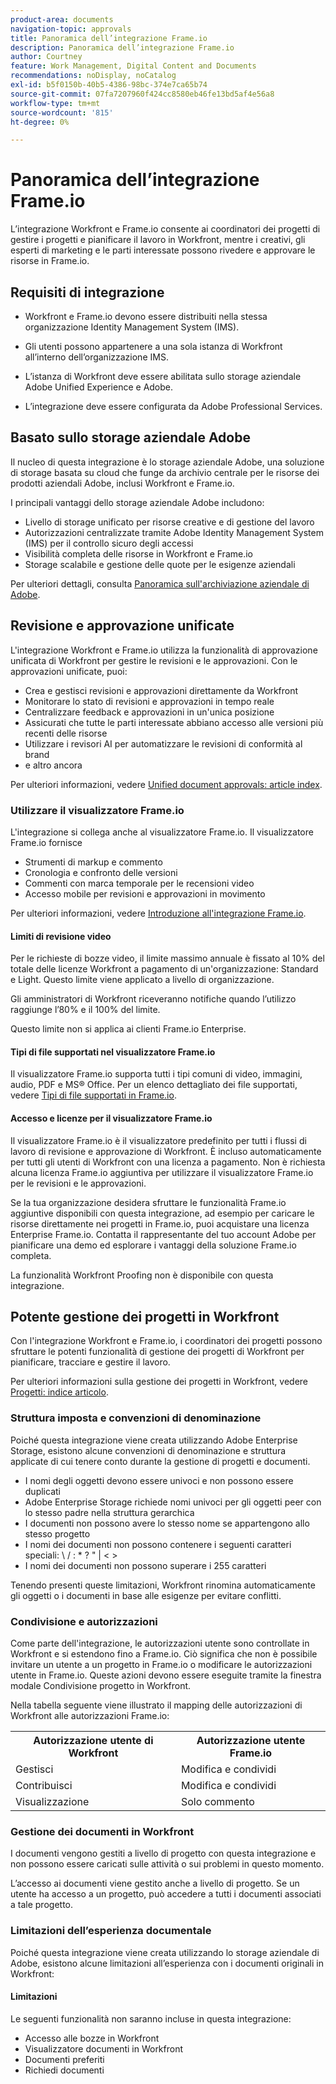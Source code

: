 ```yaml
---
product-area: documents
navigation-topic: approvals
title: Panoramica dell’integrazione Frame.io
description: Panoramica dell’integrazione Frame.io
author: Courtney
feature: Work Management, Digital Content and Documents
recommendations: noDisplay, noCatalog
exl-id: b5f0150b-40b5-4386-98bc-374e7ca65b74
source-git-commit: 07fa7207960f424cc8580eb46fe13bd5af4e56a8
workflow-type: tm+mt
source-wordcount: '815'
ht-degree: 0%

---
```


# Panoramica dell’integrazione Frame.io

L’integrazione Workfront e Frame.io consente ai coordinatori dei progetti di gestire i progetti e pianificare il lavoro in Workfront, mentre i creativi, gli esperti di marketing e le parti interessate possono rivedere e approvare le risorse in Frame.io.

## Requisiti di integrazione

* Workfront e Frame.io devono essere distribuiti nella stessa organizzazione Identity Management System (IMS).

* Gli utenti possono appartenere a una sola istanza di Workfront all’interno dell’organizzazione IMS.

* L’istanza di Workfront deve essere abilitata sullo storage aziendale Adobe Unified Experience e Adobe.

* L’integrazione deve essere configurata da Adobe Professional Services.


## Basato sullo storage aziendale Adobe

Il nucleo di questa integrazione è lo storage aziendale Adobe, una soluzione di storage basata su cloud che funge da archivio centrale per le risorse dei prodotti aziendali Adobe, inclusi Workfront e Frame.io. <!--, and Creative Cloud.-->

I principali vantaggi dello storage aziendale Adobe includono:

* Livello di storage unificato per risorse creative e di gestione del lavoro
* Autorizzazioni centralizzate tramite Adobe Identity Management System (IMS) per il controllo sicuro degli accessi
* Visibilità completa delle risorse in Workfront e Frame.io <!--, and Creative Cloud apps -->
* Storage scalabile e gestione delle quote per le esigenze aziendali

Per ulteriori dettagli, consulta [Panoramica sull&#39;archiviazione aziendale di Adobe](/help/quicksilver/review-and-approve-work/esm-overview.md).

## Revisione e approvazione unificate

L&#39;integrazione Workfront e Frame.io utilizza la funzionalità di approvazione unificata di Workfront per gestire le revisioni e le approvazioni. Con le approvazioni unificate, puoi:

* Crea e gestisci revisioni e approvazioni direttamente da Workfront
* Monitorare lo stato di revisioni e approvazioni in tempo reale
* Centralizzare feedback e approvazioni in un&#39;unica posizione
* Assicurati che tutte le parti interessate abbiano accesso alle versioni più recenti delle risorse
* Utilizzare i revisori AI per automatizzare le revisioni di conformità al brand
* e altro ancora

Per ulteriori informazioni, vedere [Unified document approvals: article index](/help/quicksilver/review-and-approve-work/document-reviews-and-approvals/document-reviews-and-approvals.md).


### Utilizzare il visualizzatore Frame.io

L&#39;integrazione si collega anche al visualizzatore Frame.io. Il visualizzatore Frame.io fornisce

* Strumenti di markup e commento
* Cronologia e confronto delle versioni
* Commenti con marca temporale per le recensioni video
* Accesso mobile per revisioni e approvazioni in movimento

Per ulteriori informazioni, vedere [Introduzione all&#39;integrazione Frame.io](/help/quicksilver/review-and-approve-work/native-integrations/frame-io/get-started-with-frame-integration.md).

#### Limiti di revisione video

Per le richieste di bozze video, il limite massimo annuale è fissato al 10% del totale delle licenze Workfront a pagamento di un&#39;organizzazione: Standard e Light. Questo limite viene applicato a livello di organizzazione.

Gli amministratori di Workfront riceveranno notifiche quando l’utilizzo raggiunge l’80% e il 100% del limite.

Questo limite non si applica ai clienti Frame.io Enterprise.

#### Tipi di file supportati nel visualizzatore Frame.io

Il visualizzatore Frame.io supporta tutti i tipi comuni di video, immagini, audio, PDF e MS® Office. Per un elenco dettagliato dei file supportati, vedere [Tipi di file supportati in Frame.io](https://help.frame.io/en/articles/9436564-supported-file-types-on-frame-io).

#### Accesso e licenze per il visualizzatore Frame.io

Il visualizzatore Frame.io è il visualizzatore predefinito per tutti i flussi di lavoro di revisione e approvazione di Workfront. È incluso automaticamente per tutti gli utenti di Workfront con una licenza a pagamento. Non è richiesta alcuna licenza Frame.io aggiuntiva per utilizzare il visualizzatore Frame.io per le revisioni e le approvazioni.

Se la tua organizzazione desidera sfruttare le funzionalità Frame.io aggiuntive disponibili con questa integrazione, ad esempio per caricare le risorse direttamente nei progetti in Frame.io, puoi acquistare una licenza Enterprise Frame.io. Contatta il rappresentante del tuo account Adobe per pianificare una demo ed esplorare i vantaggi della soluzione Frame.io completa.

La funzionalità Workfront Proofing non è disponibile con questa integrazione.

## Potente gestione dei progetti in Workfront

Con l&#39;integrazione Workfront e Frame.io, i coordinatori dei progetti possono sfruttare le potenti funzionalità di gestione dei progetti di Workfront per pianificare, tracciare e gestire il lavoro.

Per ulteriori informazioni sulla gestione dei progetti in Workfront, vedere [Progetti: indice articolo](/help/quicksilver/manage-work/projects/create-projects/create-project.md).

### Struttura imposta e convenzioni di denominazione

Poiché questa integrazione viene creata utilizzando Adobe Enterprise Storage, esistono alcune convenzioni di denominazione e struttura applicate di cui tenere conto durante la gestione di progetti e documenti.

* I nomi degli oggetti devono essere univoci e non possono essere duplicati
* Adobe Enterprise Storage richiede nomi univoci per gli oggetti peer con lo stesso padre nella struttura gerarchica
* I documenti non possono avere lo stesso nome se appartengono allo stesso progetto
* I nomi dei documenti non possono contenere i seguenti caratteri speciali: \ / : * ? &quot; | &lt; >
* I nomi dei documenti non possono superare i 255 caratteri

Tenendo presenti queste limitazioni, Workfront rinomina automaticamente gli oggetti o i documenti in base alle esigenze per evitare conflitti.

### Condivisione e autorizzazioni

Come parte dell&#39;integrazione, le autorizzazioni utente sono controllate in Workfront e si estendono fino a Frame.io. Ciò significa che non è possibile invitare un utente a un progetto in Frame.io o modificare le autorizzazioni utente in Frame.io. Queste azioni devono essere eseguite tramite la finestra modale Condivisione progetto in Workfront.

Nella tabella seguente viene illustrato il mapping delle autorizzazioni di Workfront alle autorizzazioni Frame.io:

<table>
<tr>
<th>Autorizzazione utente di Workfront</th>
<th>Autorizzazione utente Frame.io</th>
</tr>
<tr>
<td>Gestisci</td>
<td>Modifica e condividi</td>
</tr>
<tr>
<td>Contribuisci</td>
<td>Modifica e condividi</td>
</tr>
<tr>
<td>Visualizzazione</td>
<td>Solo commento</td>
</tr>
</table>



### Gestione dei documenti in Workfront

I documenti vengono gestiti a livello di progetto con questa integrazione e non possono essere caricati sulle attività o sui problemi in questo momento.

L’accesso ai documenti viene gestito anche a livello di progetto. Se un utente ha accesso a un progetto, può accedere a tutti i documenti associati a tale progetto.

### Limitazioni dell’esperienza documentale

Poiché questa integrazione viene creata utilizzando lo storage aziendale di Adobe, esistono alcune limitazioni all’esperienza con i documenti originali in Workfront:

#### Limitazioni

Le seguenti funzionalità non saranno incluse in questa integrazione:

<!--* External document providers-->
* Accesso alle bozze in Workfront
* Visualizzatore documenti in Workfront
* Documenti preferiti
* Richiedi documenti


<!--#### Temporary limitations

For now, the following capabilities are not available:

* Send documents to Adobe Experience Manager Assets
* Multi-stage approvals
* Upload documents to comments or updates in Workfront
* Upload documents to tasks or issues in Workfront-->

